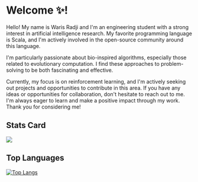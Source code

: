 # Welcome ✨!

Hello! My name is Waris Radji and I'm an engineering student with a strong interest in artificial intelligence research. My favorite programming language is Scala, and I'm actively involved in the open-source community around this language.

I'm particularly passionate about bio-inspired algorithms, especially those related to evolutionary computation. I find these approaches to problem-solving to be both fascinating and effective.

Currently, my focus is on reinforcement learning, and I'm actively seeking out projects and opportunities to contribute in this area. If you have any ideas or opportunities for collaboration, don't hesitate to reach out to me. I'm always eager to learn and make a positive impact through my work. Thank you for considering me!

## Stats Card
<a href="https://github.com/anuraghazra/github-readme-stats">
  <img align="center" src="https://github-readme-stats.vercel.app/api?username=riiswa&show_icons=true&theme=github_dark" />
</a>

## Top Languages

[![Top Langs](https://github-readme-stats.vercel.app/api/top-langs/?username=riiswa&hide=html,css,jupyter%20notebook,javascript,scss,less,ejs,stylus&layout=compact&theme=github_dark)](https://github.com/anuraghazra/github-readme-stats)




<!--
**riiswa/riiswa** is a ✨ _special_ ✨ repository because its `README.md` (this file) appears on your GitHub profile.

Here are some ideas to get you started:

- 🔭 I’m currently working on ...
- 🌱 I’m currently learning ...
- 👯 I’m looking to collaborate on ...
- 🤔 I’m looking for help with ...
- 💬 Ask me about ...
- 📫 How to reach me: ...
- 😄 Pronouns: ...
- ⚡ Fun fact: ...
-->
